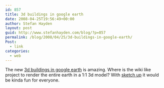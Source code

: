 ```yaml
---
id: 857
title: 3d buildings in google earth
date: 2008-04-25T19:56:49+00:00
author: Stefan Hayden
layout: post
guid: http://www.stefanhayden.com/blog/?p=857
permalink: /blog/2008/04/25/3d-buildings-in-google-earth/
Post:
  - link
categories:
  - web
---
```

The new <a href="http://earth.google.com/tour.html">3d buildings in google earth</a> is amazing. Where is the wiki like project to render the entire earth in a 1:1 3d model? With <a href="http://sketchup.google.com/">sketch up</a> it would be kinda fun for everyone.